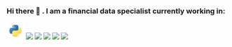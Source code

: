 ### Hi there 👋 . I am a financial data specialist currently working in:

<code><img height="40" src="https://raw.githubusercontent.com/github/explore/80688e429a7d4ef2fca1e82350fe8e3517d3494d/topics/python/python.png" style="background: white; color: black"></code>
<code><img height="40" src="https://raw.githubusercontent.com/pandas-dev/pandas/main/web/pandas/static/img/pandas.svg"></code>
<code><img height="40" src="https://numpy.org/doc/stable/_static/numpylogo.svg"></code>
<code><img height="40" src="https://matplotlib.org/_static/logo2.svg"></code>
<code><img height="40" src="https://upload.wikimedia.org/wikipedia/commons/thumb/9/93/Amazon_Web_Services_Logo.svg/1200px-Amazon_Web_Services_Logo.svg.png"></code>
<code><img height="50" src="https://upload.wikimedia.org/wikipedia/commons/thumb/2/29/Postgresql_elephant.svg/1200px-Postgresql_elephant.svg.png"></code>
